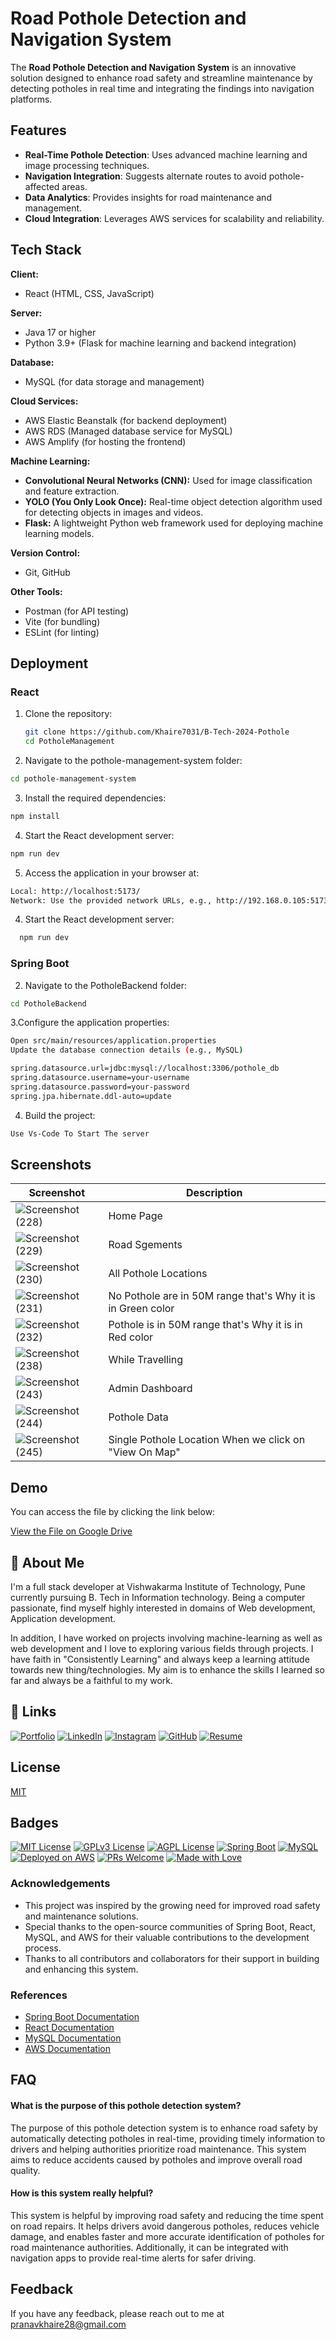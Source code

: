 
# Road Pothole Detection and Navigation System

The **Road Pothole Detection and Navigation System** is an innovative solution designed to enhance road safety and streamline maintenance by detecting potholes in real time and integrating the findings into navigation platforms.

## Features

- **Real-Time Pothole Detection**: Uses advanced machine learning and image processing techniques.
- **Navigation Integration**: Suggests alternate routes to avoid pothole-affected areas.
- **Data Analytics**: Provides insights for road maintenance and management.
- **Cloud Integration**: Leverages AWS services for scalability and reliability.



## Tech Stack

**Client:**  
- React (HTML, CSS, JavaScript)

**Server:**  
- Java 17 or higher  
- Python 3.9+ (Flask for machine learning and backend integration)

**Database:**  
- MySQL (for data storage and management)

**Cloud Services:**  
- AWS Elastic Beanstalk (for backend deployment)  
- AWS RDS (Managed database service for MySQL)  
- AWS Amplify (for hosting the frontend)

**Machine Learning:**  
- **Convolutional Neural Networks (CNN):** Used for image classification and feature extraction.  
- **YOLO (You Only Look Once):** Real-time object detection algorithm used for detecting objects in images and videos.  
- **Flask:** A lightweight Python web framework used for deploying machine learning models.

**Version Control:**  
- Git, GitHub

**Other Tools:**  
- Postman (for API testing)  
- Vite (for bundling)  
- ESLint (for linting)




## Deployment
### React

1. Clone the repository:
   ```bash
   git clone https://github.com/Khaire7031/B-Tech-2024-Pothole
   cd PotholeManagement

2. Navigate to the pothole-management-system folder:

```bash
cd pothole-management-system
```

3. Install the required dependencies:

```bash
npm install
```
4. Start the React development server:
```bash
npm run dev
```
5. Access the application in your browser at:
```bash
Local: http://localhost:5173/
Network: Use the provided network URLs, e.g., http://192.168.0.105:5173/.
```
4. Start the React development server:
```bash
  npm run dev
```

### Spring Boot

2. Navigate to the PotholeBackend folder:

```bash
cd PotholeBackend
```

3.Configure the application properties:

```bash
Open src/main/resources/application.properties
Update the database connection details (e.g., MySQL)

spring.datasource.url=jdbc:mysql://localhost:3306/pothole_db
spring.datasource.username=your-username
spring.datasource.password=your-password
spring.jpa.hibernate.ddl-auto=update

```
4. Build the project:
```bash
Use Vs-Code To Start The server
```

## Screenshots

| Screenshot | Description |
|------------|-------------|
| ![Screenshot (228)](https://github.com/user-attachments/assets/9c36b526-727b-44ad-b9fe-49eff17b6936) | Home Page |
| ![Screenshot (229)](https://github.com/user-attachments/assets/7e4a716a-ce31-4b8a-a276-857c694ee6a2) | Road Sgements |
| ![Screenshot (230)](https://github.com/user-attachments/assets/a31e8495-02c2-4793-8bce-a5276c7921a3) | All Pothole Locations |
| ![Screenshot (231)](https://github.com/user-attachments/assets/2d75f837-8cdd-4da9-a82a-0446bec1b60d) | No Pothole are in 50M range that's Why it is in Green color |
| ![Screenshot (232)](https://github.com/user-attachments/assets/b7e3d4a1-7601-4a1d-9301-49d112bb57f8) | Pothole is in 50M range that's Why it is in Red color |
| ![Screenshot (238)](https://github.com/user-attachments/assets/495501c9-93f3-45bb-ba91-81b45ebc7c3c) | While Travelling |
| ![Screenshot (243)](https://github.com/user-attachments/assets/3edf0f76-332e-4089-b5ad-9e606c1aca53) | Admin Dashboard |
| ![Screenshot (244)](https://github.com/user-attachments/assets/6624dcf1-6315-47c3-b27b-06a45752b207) | Pothole Data |
| ![Screenshot (245)](https://github.com/user-attachments/assets/3b6254ba-6295-48e3-ad77-e75c26e104a8) | Single Pothole Location When we click on "View On Map" |




## Demo
You can access the file by clicking the link below:

[View the File on Google Drive](https://drive.google.com/file/d/1jrn7okdW98Iro2vEkxm9cvSXRYzklbKy/view?usp=sharing)


## 🚀 About Me
I'm a full stack developer at Vishwakarma Institute of Technology, Pune currently pursuing B. Tech in Information technology. Being a computer passionate, find myself highly interested in domains of Web development, Application development. 

In addition, I have worked on projects involving machine-learning as well as web development and I love to exploring various fields through projects.
I have faith in "Consistently Learning" and always keep a learning attitude towards new thing/technologies. My aim is to enhance the skills I learned so far and always be a faithful to my work.
## 🔗 Links
[![Portfolio](https://img.shields.io/badge/my_portfolio-000?style=for-the-badge&logo=ko-fi&logoColor=white)](https://khairepranav.onrender.com/)
[![LinkedIn](https://img.shields.io/badge/linkedin-0A66C2?style=for-the-badge&logo=linkedin&logoColor=white)](https://www.linkedin.com/in/pranav-khaire-java-developer/)
[![Instagram](https://img.shields.io/badge/instagram-E4405F?style=for-the-badge&logo=instagram&logoColor=white)](https://www.instagram.com/pranav_khaire_70/)
[![GitHub](https://img.shields.io/badge/github-181717?style=for-the-badge&logo=github&logoColor=white)](https://github.com/Khaire7031)
[![Resume](https://img.shields.io/badge/resume-000000?style=for-the-badge&logo=resume&logoColor=white)](https://example.com/your-resume-link)  



## License

[MIT](https://choosealicense.com/licenses/mit/)


## Badges

[![MIT License](https://img.shields.io/badge/License-MIT-green.svg)](https://choosealicense.com/licenses/mit/)
[![GPLv3 License](https://img.shields.io/badge/License-GPL%20v3-yellow.svg)](https://opensource.org/licenses/)
[![AGPL License](https://img.shields.io/badge/license-AGPL-blue.svg)](http://www.gnu.org/licenses/agpl-3.0)
[![Spring Boot](https://img.shields.io/badge/spring%20boot-2.7.0-brightgreen.svg)](https://spring.io/projects/spring-boot)  [![MySQL](https://img.shields.io/badge/mysql-%3E=8.0-blue.svg)](https://www.mysql.com/)  [![Deployed on AWS](https://img.shields.io/badge/deployed-AWS-orange.svg)](https://aws.amazon.com/)  [![PRs Welcome](https://img.shields.io/badge/PRs-welcome-brightgreen.svg)](https://github.com/Khaire7031/B-Tech-2024-Pothole/pulls)  [![Made with Love](https://img.shields.io/badge/made%20with-love-red.svg)](https://github.com/Khaire7031/)  
### Acknowledgements

- This project was inspired by the growing need for improved road safety and maintenance solutions.
- Special thanks to the open-source communities of Spring Boot, React, MySQL, and AWS for their valuable contributions to the development process.
- Thanks to all contributors and collaborators for their support in building and enhancing this system.

### References

- [Spring Boot Documentation](https://spring.io/projects/spring-boot)
- [React Documentation](https://reactjs.org/docs/getting-started.html)
- [MySQL Documentation](https://dev.mysql.com/doc/)
- [AWS Documentation](https://aws.amazon.com/documentation/)
## FAQ

#### What is the purpose of this pothole detection system?

The purpose of this pothole detection system is to enhance road safety by automatically detecting potholes in real-time, providing timely information to drivers and helping authorities prioritize road maintenance. This system aims to reduce accidents caused by potholes and improve overall road quality.

#### How is this system really helpful?

This system is helpful by improving road safety and reducing the time spent on road repairs. It helps drivers avoid dangerous potholes, reduces vehicle damage, and enables faster and more accurate identification of potholes for road maintenance authorities. Additionally, it can be integrated with navigation apps to provide real-time alerts for safer driving.



## Feedback

If you have any feedback, please reach out to me at pranavkhaire28@gmail.com

